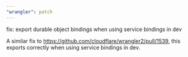 ```yaml
---
"wrangler": patch
---
```


fix: export durable object bindings when using service bindings in dev

A similar fix to https://github.com/cloudflare/wrangler2/pull/1539, this exports correctly when using service bindings in dev.

